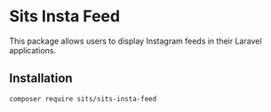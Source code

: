 # Sits Insta Feed

This package allows users to display Instagram feeds in their Laravel applications.

## Installation

```bash
composer require sits/sits-insta-feed
```
